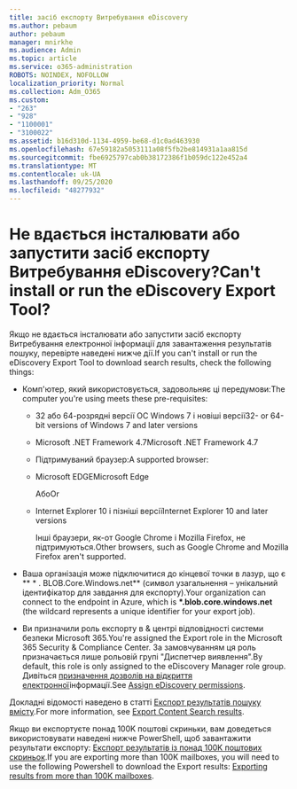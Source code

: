 ```yaml
---
title: засіб експорту Витребування eDiscovery
ms.author: pebaum
author: pebaum
manager: mnirkhe
ms.audience: Admin
ms.topic: article
ms.service: o365-administration
ROBOTS: NOINDEX, NOFOLLOW
localization_priority: Normal
ms.collection: Adm_O365
ms.custom:
- "263"
- "928"
- "1100001"
- "3100022"
ms.assetid: b16d310d-1134-4959-be68-d1c0ad463930
ms.openlocfilehash: 67e59182a5053111a08f5fb2be814931a1aa815d
ms.sourcegitcommit: fbe6925797cab0b38172386f1b059dc122e452a4
ms.translationtype: MT
ms.contentlocale: uk-UA
ms.lasthandoff: 09/25/2020
ms.locfileid: "48277932"
---
```

# <a name="cant-install-or-run-the-ediscovery-export-tool"></a><span data-ttu-id="d1e38-102">Не вдається інсталювати або запустити засіб експорту Витребування eDiscovery?</span><span class="sxs-lookup"><span data-stu-id="d1e38-102">Can't install or run the eDiscovery Export Tool?</span></span>

<span data-ttu-id="d1e38-103">Якщо не вдається інсталювати або запустити засіб експорту Витребування електронної інформації для завантаження результатів пошуку, перевірте наведені нижче дії.</span><span class="sxs-lookup"><span data-stu-id="d1e38-103">If you can't install or run the eDiscovery Export Tool to download search results, check the following things:</span></span>
  
- <span data-ttu-id="d1e38-104">Комп'ютер, який використовується, задовольняє ці передумови:</span><span class="sxs-lookup"><span data-stu-id="d1e38-104">The computer you're using meets these pre-requisites:</span></span>

  - <span data-ttu-id="d1e38-105">32 або 64-розрядні версії ОС Windows 7 і новіші версії</span><span class="sxs-lookup"><span data-stu-id="d1e38-105">32- or 64-bit versions of Windows 7 and later versions</span></span>

  - <span data-ttu-id="d1e38-106">Microsoft .NET Framework 4.7</span><span class="sxs-lookup"><span data-stu-id="d1e38-106">Microsoft .NET Framework 4.7</span></span>

  - <span data-ttu-id="d1e38-107">Підтримуваний браузер:</span><span class="sxs-lookup"><span data-stu-id="d1e38-107">A supported browser:</span></span>

  - <span data-ttu-id="d1e38-108">Microsoft EDGE</span><span class="sxs-lookup"><span data-stu-id="d1e38-108">Microsoft Edge</span></span>

    <span data-ttu-id="d1e38-109">Або</span><span class="sxs-lookup"><span data-stu-id="d1e38-109">Or</span></span>

  - <span data-ttu-id="d1e38-110">Internet Explorer 10 і пізніші версії</span><span class="sxs-lookup"><span data-stu-id="d1e38-110">Internet Explorer 10 and later versions</span></span>

    <span data-ttu-id="d1e38-111">Інші браузери, як-от Google Chrome і Mozilla Firefox, не підтримуються.</span><span class="sxs-lookup"><span data-stu-id="d1e38-111">Other browsers, such as Google Chrome and Mozilla Firefox aren't supported.</span></span>

- <span data-ttu-id="d1e38-112">Ваша організація може підключитися до кінцевої точки в лазур, що є \*\* \* . BLOB.Core.Windows.net\*\* (символ узагальнення – унікальний ідентифікатор для завдання для експорту).</span><span class="sxs-lookup"><span data-stu-id="d1e38-112">Your organization can connect to the endpoint in Azure, which is **\*.blob.core.windows.net** (the wildcard represents a unique identifier for your export job).</span></span>

- <span data-ttu-id="d1e38-113">Ви призначили роль експорту в &amp; центрі відповідності системи безпеки Microsoft 365.</span><span class="sxs-lookup"><span data-stu-id="d1e38-113">You're assigned the Export role in the Microsoft 365 Security &amp; Compliance Center.</span></span> <span data-ttu-id="d1e38-114">За замовчуванням ця роль призначається лише рольовій групі "Диспетчер виявлення".</span><span class="sxs-lookup"><span data-stu-id="d1e38-114">By default, this role is only assigned to the eDiscovery Manager role group.</span></span> <span data-ttu-id="d1e38-115">Дивіться [призначення дозволів на відкриття електронної](https://docs.microsoft.com/microsoft-365/compliance/assign-ediscovery-permissions)інформації.</span><span class="sxs-lookup"><span data-stu-id="d1e38-115">See [Assign eDiscovery permissions](https://docs.microsoft.com/microsoft-365/compliance/assign-ediscovery-permissions).</span></span>

<span data-ttu-id="d1e38-116">Докладні відомості наведено в статті [Експорт результатів пошуку вмісту](https://docs.microsoft.com/microsoft-365/compliance/export-search-results).</span><span class="sxs-lookup"><span data-stu-id="d1e38-116">For more information, see [Export Content Search results](https://docs.microsoft.com/microsoft-365/compliance/export-search-results).</span></span>

<span data-ttu-id="d1e38-117">Якщо ви експортуєте понад 100K поштові скриньки, вам доведеться використовувати наведені нижче PowerShell, щоб завантажити результати експорту:  [Експорт результатів із понад 100K поштових скриньок](https://docs.microsoft.com/microsoft-365/compliance/export-search-results?view=o365-worldwide%23exporting-results-from-more-than-100000-mailboxes).</span><span class="sxs-lookup"><span data-stu-id="d1e38-117">If you are exporting more than 100K mailboxes, you will need to use the following Powershell to download the Export results:  [Exporting results from more than 100K mailboxes](https://docs.microsoft.com/microsoft-365/compliance/export-search-results?view=o365-worldwide%23exporting-results-from-more-than-100000-mailboxes).</span></span>